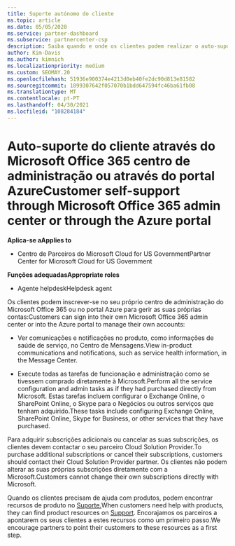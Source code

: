 ```yaml
---
title: Suporte autónomo do cliente
ms.topic: article
ms.date: 05/05/2020
ms.service: partner-dashboard
ms.subservice: partnercenter-csp
description: Saiba quando e onde os clientes podem realizar o auto-suporte para gerir as suas próprias contas e quando devem contactar o seu parceiro Cloud Solution Provider.
author: Kim-Davis
ms.author: kimnich
ms.localizationpriority: medium
ms.custom: SEOMAY.20
ms.openlocfilehash: 51936e900374e4213d0eb40fe2dc90d813e81582
ms.sourcegitcommit: 1899307642f057070b1bdd647594fc46ba61fb08
ms.translationtype: MT
ms.contentlocale: pt-PT
ms.lasthandoff: 04/30/2021
ms.locfileid: "108284184"
---
```

# <a name="customer-self-support-through-microsoft-office-365-admin-center-or-through-the-azure-portal"></a><span data-ttu-id="89784-103">Auto-suporte do cliente através do Microsoft Office 365 centro de administração ou através do portal Azure</span><span class="sxs-lookup"><span data-stu-id="89784-103">Customer self-support through Microsoft Office 365 admin center or through the Azure portal</span></span>

<span data-ttu-id="89784-104">**Aplica-se a**</span><span class="sxs-lookup"><span data-stu-id="89784-104">**Applies to**</span></span>

- <span data-ttu-id="89784-105">Centro de Parceiros do Microsoft Cloud for US Government</span><span class="sxs-lookup"><span data-stu-id="89784-105">Partner Center for Microsoft Cloud for US Government</span></span>

<span data-ttu-id="89784-106">**Funções adequadas**</span><span class="sxs-lookup"><span data-stu-id="89784-106">**Appropriate roles**</span></span>

- <span data-ttu-id="89784-107">Agente helpdesk</span><span class="sxs-lookup"><span data-stu-id="89784-107">Helpdesk agent</span></span>

<span data-ttu-id="89784-108">Os clientes podem inscrever-se no seu próprio centro de administração do Microsoft Office 365 ou no portal Azure para gerir as suas próprias contas:</span><span class="sxs-lookup"><span data-stu-id="89784-108">Customers can sign into their own Microsoft Office 365 admin center or into the Azure portal to manage their own accounts:</span></span>

- <span data-ttu-id="89784-109">Ver comunicações e notificações no produto, como informações de saúde de serviço, no Centro de Mensagens.</span><span class="sxs-lookup"><span data-stu-id="89784-109">View in-product communications and notifications, such as service health information, in the Message Center.</span></span>

- <span data-ttu-id="89784-110">Execute todas as tarefas de funcionação e administração como se tivessem comprado diretamente à Microsoft.</span><span class="sxs-lookup"><span data-stu-id="89784-110">Perform all the service configuration and admin tasks as if they had purchased directly from Microsoft.</span></span> <span data-ttu-id="89784-111">Estas tarefas incluem configurar o Exchange Online, o SharePoint Online, o Skype para o Negócios ou outros serviços que tenham adquirido.</span><span class="sxs-lookup"><span data-stu-id="89784-111">These tasks include configuring Exchange Online, SharePoint Online, Skype for Business, or other services that they have purchased.</span></span>

<span data-ttu-id="89784-112">Para adquirir subscrições adicionais ou cancelar as suas subscrições, os clientes devem contactar o seu parceiro Cloud Solution Provider.</span><span class="sxs-lookup"><span data-stu-id="89784-112">To purchase additional subscriptions or cancel their subscriptions, customers should contact their Cloud Solution Provider partner.</span></span> <span data-ttu-id="89784-113">Os clientes não podem alterar as suas próprias subscrições diretamente com a Microsoft.</span><span class="sxs-lookup"><span data-stu-id="89784-113">Customers cannot change their own subscriptions directly with Microsoft.</span></span>

<span data-ttu-id="89784-114">Quando os clientes precisam de ajuda com produtos, podem encontrar recursos de produto no [Suporte.](https://partnercenter.microsoft.com/partner/support)</span><span class="sxs-lookup"><span data-stu-id="89784-114">When customers need help with products, they can find product resources on [Support](https://partnercenter.microsoft.com/partner/support).</span></span> <span data-ttu-id="89784-115">Encorajamos os parceiros a apontarem os seus clientes a estes recursos como um primeiro passo.</span><span class="sxs-lookup"><span data-stu-id="89784-115">We encourage partners to point their customers to these resources as a first step.</span></span>

 

 



